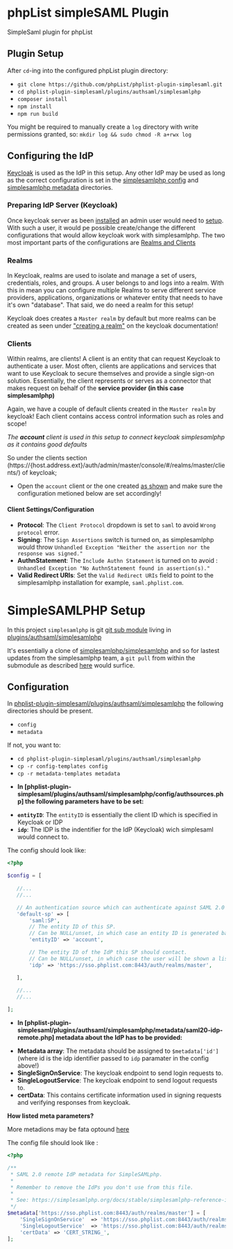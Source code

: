 # phpList simpleSAML Plugin

SimpleSaml plugin for phpList


## Plugin Setup

After `cd`-ing into the configured phpList plugin directory:

- `git clone https://github.com/phpList/phplist-plugin-simplesaml.git`
- `cd phplist-plugin-simplesaml/plugins/authsaml/simplesamlphp`
- `composer install`
- `npm install`
- `npm run build`

You might be required to manually create a `log` directory with write permissions granted, so: `mkdir log && sudo chmod -R a+rwx log`

## Configuring the IdP

[Keycloak](https://www.keycloak.org/) is used as the IdP in this setup. Any other IdP may be used as long as the correct configuration is set in the [simplesamlphp config](plugins/authsaml/simplesamlphp/config) and [simplesamlphp metadata](plugins/authsaml/simplesamlphp/metadata) directories.

### Preparing IdP Server (Keycloak)

Once keycloak server as been [installed](https://www.keycloak.org/docs/latest/server_installation/) an admin user would need to [setup](https://www.keycloak.org/docs/latest/server_admin/#creating-first-admin_server_administration_guide). With such a user, it would pe possible create/change the different configurations that would allow keycloak work with simplesamlphp. The two most important parts of the configurations are [Realms and Clients](https://www.keycloak.org/docs/latest/server_admin/#core-concepts-and-terms)

### Realms

In Keycloak, realms are used to isolate and manage a set of users, credentials, roles, and groups. A user belongs to and logs into a realm. With this in mean you can configure multiple Realms to serve different service providers, applications, organizations or whatever entity that needs to have it's own "database". That said, we do need a realm for this setup!

Keycloak does creates  a `Master realm` by default but more realms can be created as seen under ["creating a realm"](https://www.keycloak.org/docs/latest/server_admin/#proc-creating-a-realm_server_administration_guide) on the keycloak documentation!

### Clients

Within realms, are clients! A client is an entity that can request Keycloak to authenticate a user. Most often, clients are applications and services that want to use Keycloak to secure themselves and provide a single sign-on solution. Essentially, the client represents or serves as a connector that makes request on behalf of the **service provider (in this case simplesamlphp)**

Again, we have a couple of default clients created in the `Master realm` by keycloak! Each client contains access control information such as roles and scope!

*The **account** client is used in this setup to connect keycloak simplesamlphp as it contains good defaults*

So under the clients section (https://{host.address.ext}/auth/admin/master/console/#/realms/master/clients/) of keycloak;

- Open the `account` client or the one created [as shown](https://www.keycloak.org/docs/latest/server_admin/#_client-saml-configuration) and make sure the configuration metioned below are set accordingly!

#### Client Settings/Configuration

- **Protocol**: The `Client Protocol` dropdown is set to `saml` to avoid `Wrong protocol` error. 
- **Signing**: The `Sign Assertions` switch is turned on, as simplesamlphp would throw `Unhandled Exception "Neither the assertion nor the response was signed."`
- **AuthnStatement**: The `Include Authn Statement` is turned on to avoid : `Unhandled Exception "No AuthnStatement found in assertion(s)."`
- **Valid Redirect URIs**: Set the `Valid Redirect URIs` field to point to the simplesamlphp installation for example, `saml.phplist.com`.


# SimpleSAMLPHP Setup

In this project `simplesamlphp` is git  [git sub module](https://git-scm.com/book/en/v2/Git-Tools-Submodules) living in [plugins/authsaml/simplesamlphp](plugins/authsaml/simplesamlphp)

It's essentially a clone of [simplesamlphp/simplesamlphp](https://github.com/simplesamlphp/simplesamlphp) and so for lastest updates from the simplesamlphp team, a `git pull` from within the submodule as described [here](https://simplesamlphp.org/docs/stable/simplesamlphp-install-repo) would surfice.

## Configuration

In [phplist-plugin-simplesaml/plugins/authsaml/simplesamlphp](phplist-plugin-simplesaml/plugins/authsaml/simplesamlphp) the following directories should be present.
 - `config`
 - `metadata`

 If not, you want to:
 -  `cd phplist-plugin-simplesaml/plugins/authsaml/simplesamlphp`
 -  `cp -r config-templates config`
 -  `cp -r metadata-templates metadata` 

 * **In [phplist-plugin-simplesaml/plugins/authsaml/simplesamlphp/config/authsources.php] the following parameters have to be set:**

 - **`entityID`**: The `entityID` is essentially the client ID which is specified in Keycloak or IDP
 - **`idp`**: The IDP is the indentifier for the IdP (Keycloak) wich simplesaml would connect to.

 The config should look like:

 ```php
 <?php

$config = [
    
    //...
    //...

    // An authentication source which can authenticate against SAML 2.0 IdPs.
    'default-sp' => [
        'saml:SP',
        // The entity ID of this SP.
        // Can be NULL/unset, in which case an entity ID is generated based on the metadata URL.
        'entityID' => 'account',

        // The entity ID of the IdP this SP should contact.
        // Can be NULL/unset, in which case the user will be shown a list of available IdPsnt.
        'idp' => 'https://sso.phplist.com:8443/auth/realms/master',

    ],
      
    //...
    //...

];
 ```


 *  **In [phplist-plugin-simplesaml/plugins/authsaml/simplesamlphp/metadata/saml20-idp-remote.php] metadata about the IdP has to be provided:**

- **Metadata array**: The metadata should be assigned to `$metadata['id']` (where id is the idp identifier passed to `idp` paramater in the config above!)
- **SingleSignOnService**: The keycloak endpoint to send login requests to.
- **SingleLogoutService**: The keycloak endpoint to send logout requests to.
- **certData**: This contains certificate information used in signing requests and verifying responses from keycloak.

**How listed meta parameters?**


More metadions may be fata optound [here]()

The config file should look like :

```php
<?php

/**
 * SAML 2.0 remote IdP metadata for SimpleSAMLphp.
 *
 * Remember to remove the IdPs you don't use from this file.
 *
 * See: https://simplesamlphp.org/docs/stable/simplesamlphp-reference-idp-remote
 */
$metadata['https://sso.phplist.com:8443/auth/realms/master'] = [
    'SingleSignOnService'  => 'https://sso.phplist.com:8443/auth/realms/master/protocol/saml',
    'SingleLogoutService'  => 'https://sso.phplist.com:8443/auth/realms/master/protocol/saml',
    'certData' => 'CERT_STRING_',
];
```